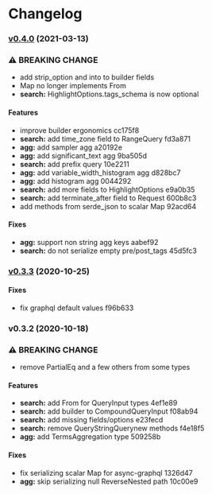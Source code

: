# Changelog

### [v0.4.0](https://github.com/voxjar/elastiql/compare/v0.3.3...v0.4.0) (2021-03-13)

### ⚠ BREAKING CHANGE

* add strip_option and into to builder fields
* Map no longer implements From<JsonValue>
* **search:** HighlightOptions.tags_schema is now optional

#### Features

* improve builder ergonomics cc175f8
* **search:** add time_zone field to RangeQuery fd3a871
* **agg:** add sampler agg a20192e
* **agg:** add significant_text agg 9ba505d
* **search:** add prefix query 10e2211
* **agg:** add variable_width_histogram agg d828bc7
* **agg:** add histogram agg 0044292
* **search:** add more fields to HighlightOptions e9a0b35
* **search:** add terminate_after field to Request 600b8c3
* add methods from serde_json to scalar Map 92acd64

#### Fixes

* **agg:** support non string agg keys aabef92
* **search:** do not serialize empty pre/post_tags 45d5fc3


### [v0.3.3](https://github.com/voxjar/elastiql/compare/v0.3.2...v0.3.3) (2020-10-25)

#### Fixes

* fix graphql default values f96b633


### v0.3.2 (2020-10-18)

### ⚠ BREAKING CHANGE

* remove PartialEq and a few others from some types

#### Features

* **search:** add From<Query> for QueryInput types 4ef1e89
* **search:** add builder to CompoundQueryInput f08ab94
* **search:** add missing fields/options e23fecd
* **search:** remove QueryStringQuerynew methods f4e18f5
* **agg:** add TermsAggregation type 509258b

#### Fixes

* fix serializing scalar Map for async-graphql 1326d47
* **agg:** skip serializing null ReverseNested path 10c00e9


